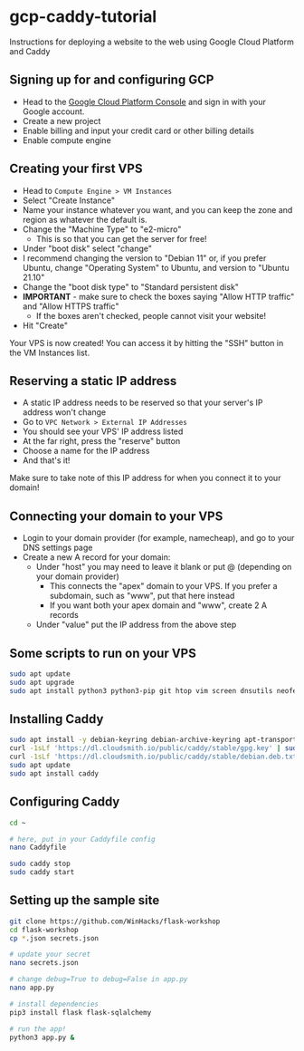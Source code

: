 # gcp-caddy-tutorial

Instructions for deploying a website to the web using Google Cloud Platform and Caddy

## Signing up for and configuring GCP

-   Head to the [Google Cloud Platform Console](https://console.cloud.google.com/) and sign in with your Google account.
-   Create a new project
-   Enable billing and input your credit card or other billing details
-   Enable compute engine

## Creating your first VPS

-   Head to `Compute Engine > VM Instances`
-   Select "Create Instance"
-   Name your instance whatever you want, and you can keep the zone and region as whatever the default is.
-   Change the "Machine Type" to "e2-micro"
    -   This is so that you can get the server for free!
-   Under "boot disk" select "change"
-   I recommend changing the version to "Debian 11" or, if you prefer Ubuntu, change "Operating System" to Ubuntu, and version to "Ubuntu 21.10"
-   Change the "boot disk type" to "Standard persistent disk"
-   **IMPORTANT** - make sure to check the boxes saying "Allow HTTP traffic" and "Allow HTTPS traffic"
    -   If the boxes aren't checked, people cannot visit your website!
-   Hit "Create"

Your VPS is now created! You can access it by hitting the "SSH" button in the VM Instances list.

## Reserving a static IP address

-   A static IP address needs to be reserved so that your server's IP address won't change
-   Go to `VPC Network > External IP Addresses`
-   You should see your VPS' IP address listed
-   At the far right, press the "reserve" button
-   Choose a name for the IP address
-   And that's it!

Make sure to take note of this IP address for when you connect it to your domain!

## Connecting your domain to your VPS

-   Login to your domain provider (for example, namecheap), and go to your DNS settings page
-   Create a new A record for your domain:
    -   Under "host" you may need to leave it blank or put @ (depending on your domain provider)
        -   This connects the "apex" domain to your VPS. If you prefer a subdomain, such as "www", put that here instead
        -   If you want both your apex domain and "www", create 2 A records
    -   Under "value" put the IP address from the above step

## Some scripts to run on your VPS

```bash
sudo apt update
sudo apt upgrade
sudo apt install python3 python3-pip git htop vim screen dnsutils neofetch
```

## Installing Caddy

```bash
sudo apt install -y debian-keyring debian-archive-keyring apt-transport-https
curl -1sLf 'https://dl.cloudsmith.io/public/caddy/stable/gpg.key' | sudo gpg --dearmor -o /usr/share/keyrings/caddy-stable-archive-keyring.gpg
curl -1sLf 'https://dl.cloudsmith.io/public/caddy/stable/debian.deb.txt' | sudo tee /etc/apt/sources.list.d/caddy-stable.list
sudo apt update
sudo apt install caddy
```

## Configuring Caddy

```bash
cd ~

# here, put in your Caddyfile config
nano Caddyfile

sudo caddy stop
sudo caddy start
```

## Setting up the sample site

```bash
git clone https://github.com/WinHacks/flask-workshop
cd flask-workshop
cp *.json secrets.json

# update your secret
nano secrets.json

# change debug=True to debug=False in app.py
nano app.py

# install dependencies
pip3 install flask flask-sqlalchemy

# run the app!
python3 app.py &
```
